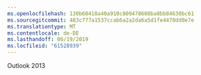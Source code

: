 ```yaml
---
ms.openlocfilehash: 130b60418a40a910c809478608ba0bb84630bc61
ms.sourcegitcommit: 483c777a1537ccab6a2a2da6a5d1fe4470dd0e7e
ms.translationtype: MT
ms.contentlocale: de-DE
ms.lasthandoff: 06/19/2019
ms.locfileid: "61528939"
---
```

Outlook 2013